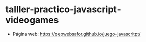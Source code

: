# talller-practico-javascript-videogames
* Página web: https://qepwebsafor.github.io/juego-javascritpt/
